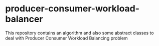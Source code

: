 # producer-consumer-workload-balancer
This repository contains an algorithm and also some abstract classes to deal with Producer Consumer Workload Balancing problem
